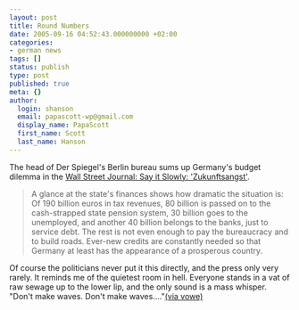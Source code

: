 ```yaml
---
layout: post
title: Round Numbers
date: 2005-09-16 04:52:43.000000000 +02:00
categories:
- german news
tags: []
status: publish
type: post
published: true
meta: {}
author:
  login: shanson
  email: papascott-wp@gmail.com
  display_name: PapaScott
  first_name: Scott
  last_name: Hanson
---
```

<p>The head of Der Spiegel's Berlin bureau sums up Germany's budget dilemma in the <a href="http://service.spiegel.de/cache/international/0,1518,374770,00.html" title="Wall Street Journal: Say it Slowly: 'Zukunftsangst' - International - SPIEGEL ONLINE - News">Wall Street Journal: Say it Slowly: 'Zukunftsangst'</a>. </p>
<blockquote><p>A glance at the state's finances shows how dramatic the situation is: Of 190 billion euros in tax revenues, 80 billion is passed on to the cash-strapped state pension system, 30 billion goes to the unemployed, and another 40 billion belongs to the banks, just to service debt. The rest is not even enough to pay the bureaucracy and to build roads. Ever-new credits are constantly needed so that Germany at least has the appearance of a prosperous country.</p></blockquote>
<p>Of course the politicians never put it this directly, and the press only very rarely. It reminds me of the quietest room in hell. Everyone stands in a vat of raw sewage up to the lower lip, and the only sound is a mass whisper. "Don't make waves. Don't make waves...."<a href="http://vowe.net/archives/006327.html" title="vowe dot net :: Haben Sie Angst?">(via vowe)</a></p>
